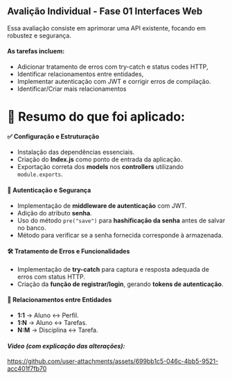 ## Avalição Individual - Fase 01 Interfaces Web 
Essa avaliação consiste em aprimorar uma API existente, focando em robustez e segurança. 

#### As tarefas incluem:
* Adicionar tratamento de erros com try-catch e status codes HTTP,
* Identificar relacionamentos entre entidades, 
* Implementar autenticação com JWT e corrigir erros de compilação.
* Identificar/Criar mais relacionamentos 

# 📌 Resumo do que foi aplicado:  

#### ✅ Configuração e Estruturação  
- Instalação das dependências essenciais.  
- Criação do **Index.js** como ponto de entrada da aplicação.  
- Exportação correta dos **models** nos **controllers** utilizando `module.exports`.  

#### 🔐 Autenticação e Segurança  
- Implementação de **middleware de autenticação** com JWT.  
- Adição do atributo **senha**.  
- Uso do método `pre("save")` para **hashificação da senha** antes de salvar no banco.  
- Método para verificar se a senha fornecida corresponde à armazenada.   

#### 🛠 Tratamento de Erros e Funcionalidades  
- Implementação de **try-catch** para captura e resposta adequada de erros com status HTTP.  
- Criação da **função de registrar/login**, gerando **tokens de autenticação**.  

#### 🔗 Relacionamentos entre Entidades  
- **1:1** → Aluno ↔ Perfil.  
- **1:N** → Aluno ↔ Tarefas.  
- **N:M** → Disciplina ↔ Tarefa.

#### *Video (com explicação das alterações):* 
https://github.com/user-attachments/assets/699bb1c5-046c-4bb5-9521-acc401f7fb70


